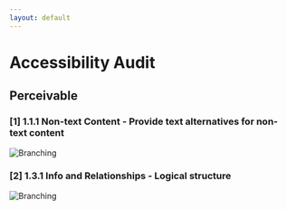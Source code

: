 ```yaml
---
layout: default
---
```

# Accessibility Audit

## Perceivable

### [1] 1.1.1 Non-text Content - Provide text alternatives for non-text content

![Branching](https://guides.github.com/activities/hello-world/branching.png)
<br>

### [2] 1.3.1 Info and Relationships - Logical structure

![Branching](https://guides.github.com/activities/hello-world/branching.png)

